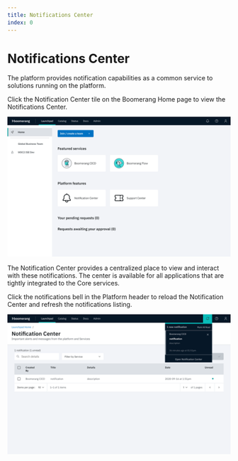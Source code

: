 ```yaml
---
title: Notifications Center
index: 0
---
```


# Notifications Center

The platform provides notification capabilities as a common service to solutions running on the platform. 

Click the Notification Center tile on the Boomerang Home page to view the Notifications Center.

![Home screen](./assets/img/launchpad/home.png)

The Notification Center provides a centralized place to view and interact with these notifications. The center is available for all applications that are tightly integrated to the Core services.

Click the notifications bell in the Platform header to reload the Notification Center and refresh the notifications listing.

![Notifications Center](./assets/img/launchpad/notification_bell.png)



